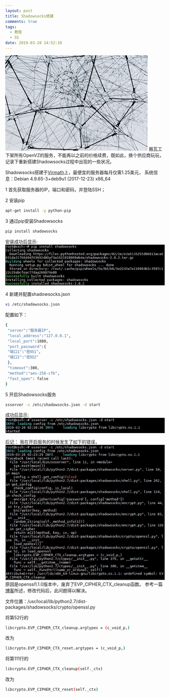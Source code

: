 ```yaml
---
layout: post
title: Shadowsocks搭建
comments: true
tags:
  - 教程
  - SS
date: 2019-03-28 14:52:10
---
```

![](/assets/images/190328_1.jpg)
搬瓦工下架所有OpenVZ的服务，不能再以之前的价格续费，既如此，换个供应商玩玩，记录下重新搭建Shadowsocks过程中出现的一些状况。
<!--more-->
Shadowsocks搭建于[Virmath](https://virmach.com/)上，最便宜的服务器每月仅需1.25美元，
系统信息：Debian 4.9.65-3+deb9u1 (2017-12-23) x86_64

1 首先获取服务器的IP，端口和密码，并登陆SSH；  

2 安装pip  
```bash
apt-get install -y python-pip
```

3 通过pip安装Shadowsocks
```bash
pip install shadowsocks
```

安装成功后显示:
![](/assets/images/190328_2.jpg)

4 新建并配置shadowsocks.json
```bash
vi /etc/shadowsocks.json
```

配置如下：
```bash
{
 "server":"服务器IP",
 "local_address":"127.0.0.1",
 "local_port":1080,
 "port_password":{
 "端口1":"密码1",
 "端口2":"密码2"
 },
 "timeout":300,
 "method":"aes-256-cfb",
 "fast_open": false
}
```

5 开启Shadowsocks服务
```bash
ssserver -c /etc/shadowsocks.json -d start 
```

成功后显示:
![](/assets/images/190328_3.jpg)

后记：
我在开启服务的时候发生了如下的错误，
![](/assets/images/190328_4.jpg)
原因是openssl1.1.0版本中，废弃了EVP_CIPHER_CTX_cleanup函数。
参考一篇[博客](https://blog.csdn.net/blackfrog_unique/article/details/60320737)所述，修改代码后，此问题得以解决。

文件位置：/usr/local/lib/python2.7/dist-packages/shadowsocks/crypto/openssl.py

将第52行的  
```bash
libcrypto.EVP_CIPHER_CTX_cleanup.argtypes = (c_void_p,)
```

改为  
```bash
libcrypto.EVP_CIPHER_CTX_reset.argtypes = (c_void_p,)
```

将第111行的  
```bash
libcrypto.EVP_CIPHER_CTX_cleanup(self._ctx)
```

改为  
```bash
libcrypto.EVP_CIPHER_CTX_reset(self._ctx)
```
